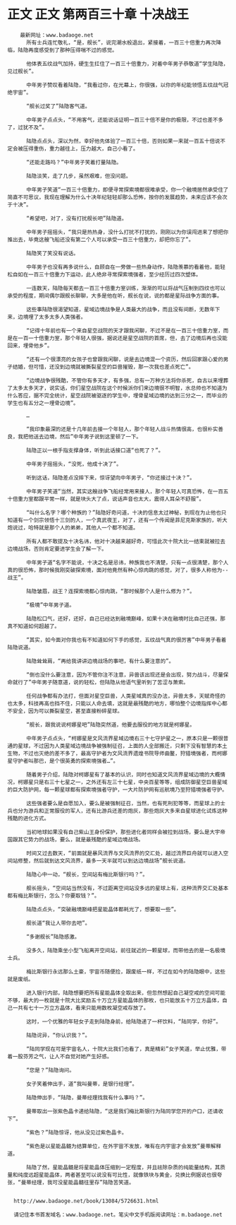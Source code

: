 # 正文 正文 第两百三十章 十决战王
        最新网址：www.badaoge.net
          所有士兵连忙敬礼，“是，舰长”，说完潮水般退出，紧接着，一百三十倍重力再次降临，陆隐再度感受到了那种压得喘不过的感觉。
      
          他体表五纹战气加持，硬生生扛住了一百三十倍重力，对着中年男子恭敬道“学生陆隐，见过舰长”。
      
          中年男子赞叹看着陆隐，“我看过你，在光幕上，你很强，以你的年纪能领悟五纹战气冠绝宇宙”。
      
          “舰长过奖了”陆隐客气道。
      
          中年男子点点头，“不用客气，还能说话证明一百三十倍不是你的极限，不过也差不多了，过犹不及”。
      
          陆隐点点头，深以为然，幸好他先体验了一百三十倍，否则如果一来就一百五十倍说不定会被压得重伤，重力越往上，压力越大，自己小看了。
      
          “还能走路吗？”中年男子笑着打量陆隐。
      
          陆隐淡笑，走了几步，虽然艰难，但没问题。
      
          中年男子笑道“一百三十倍重力，即便寻常探索境都很难承受，你一个融境居然承受住了简直不可思议，我现在理解为什么十决年纪轻轻却那么恐怖，按你的发展趋势，未来应该不会次于十决”。
      
          “希望吧，对了，没有打扰舰长吧”陆隐道。
      
          中年男子摇摇头，“我只是热热身，没什么打扰不打扰的，刚刚以为你误闯进来了想把你推出去，毕竟这艘飞船还没有第二个人可以承受一百三十倍重力，却把你忘了”。
      
          陆隐笑了笑没有说话。
      
          中年男子也没有再多说什么，自顾自在一旁做一些热身动作，陆隐羡慕的看着他，能轻松自如在一百三十倍重力下运动，此人绝非寻常探索境强者，至少经历过四次塑体。
      
          一连数天，陆隐每天都去一百三十倍重力室训练，渐渐的可以将战气压制到四纹也可以承受的程度，期间偶尔跟舰长聊聊，大多是他在听，舰长在说，说的都是星际战争方面的事。
      
          这些事陆隐很渴望知道，星域边境战争是人类最大的战争，而且没有间断，无数年下来，边境埋了太多太多人类强者。
      
          “记得十年前也有一个来自星空战院的天才跟我闲聊，不过不是在一百三十倍重力室，而是在一百一十倍重力室，那个年轻人很强，据说还是星空战院的首席，但，去了边境后再也没能回来，埋骨他乡”。
      
          “还有一个很漂亮的女孩子也曾跟我闲聊，说是去边境混一个资历，然后回家跟心爱的男子结婚，但可惜，还没到边境就被撕裂星空的巨兽摧毁，那一次我也差点死亡”。
      
          “边境战争很残酷，不管你有多天才，有多强，总有一万种方法将你杀死，自古以来埋葬了太多太多天才，说实话，你们星空战院在这个时候派你们来边境很不明智，水总帅也不知道为什么答应，据不完全统计，星空战院被驱逐的学生中，埋骨星域边境的达到三分之一，而毕业的学生也有五分之一埋骨边境”。
      
          …
      
          “我印象最深的还是十几年前去接一个年轻人，那个年轻人战斗热情很高，也很朴实善良，我把他送去边境，然后”中年男子说到这里顿了一下。
      
          陆隐正以一根手指支撑身体，听到此话接口道“也死了？”。
      
          中年男子摇摇头，“没死，他成十决了”。
      
          听到这话，陆隐差点没摔下来，惊讶望向中年男子，“你还接过十决？”。
      
          中年男子笑道“当然，其实这艘战争飞船经常用来接人，那个年轻人可真恐怖，在一百五十倍重力室都跟平常一样，就是块头大了点，说话声音也太大，震得人耳朵不舒服”。
      
          “叫什么名字？哪个种族的？”陆隐好奇问道，十决的信息太过神秘，到现在为止他也只知道有一个剑宗领悟十三剑的人，一个真武夜王，对了，还有一个传闻是菲尼克斯家族的，听大炮说过，哈特就是那个人的弟弟，其他人一个都不知道。
      
          所有人都不敢提及十决名讳，他对十决越来越好奇，可惜此次十院大比一结束就被拉去边境战场，否则肯定要进学生会了解一下。
      
          中年男子道“名字不能说，十决之名是忌讳，种族我也不清楚，只有一点很清楚，那个人真的很恐怖，那时候我刚突破探索境，面对他竟然有种心惊肉跳的感觉，对了，很多人称他为--战王”。
      
          陆隐皱眉，战王？连探索境都心惊肉跳，“那时候那个人是什么修为？”。
      
          “极境”中年男子道。
      
          陆隐松口气，还好，还好，自己已经达到融境巅峰，如果十决在融境时比自己还强，那真不知道如何超越了。
      
          “其实，如今面对你我也有不知道如何下手的感觉，五纹战气真的很厉害”中年男子看着陆隐说道。
      
          陆隐耸耸肩，“再给我讲讲边境战场的事吧，有什么要注意的”。
      
          “倒也没什么要注意，因为不管你注不注意，异兽该出现还是会出现，努力战斗，尽量保命就行了”中年男子随意道，说的轻松，但陆隐从他语气里听到了苦涩与萧索。
      
          任何战争都有办法打，但面对星空巨兽，人类星域真的没办法，异兽太多，天赋奇怪的也太多，科技再高也挡不住，只能以人命去填，这就是最残酷的地方，哪怕整个边境指挥中心都不安全，因为可以撕裂星空，甚至直接粉碎星球。
      
          “舰长，跟我说说柯娜星吧”陆隐突然道，他要去服役的地方就是柯娜星。
      
          中年男子点点头，“柯娜星是文风流界星域边境右三十七守护星之一，原本只是一颗很普通的星球，不过因为人类星域边境战争被强制征召，上面的人全部搬迁，只剩下没有智慧的本土生物，不过也灭绝的差不多了，最高守护者为文风流界遗煌书院导师曲鳌，狩猎境强者，而柯娜星守护者叫那巴，是个很英勇的探索境强者…”。
      
          随着男子介绍，陆隐对柯娜星有了基本的认识，同时也知道文风流界星域边境的大概情况，柯娜星只是右三十七星之一，之外还有左三十七星，中央百星等等，组成防御星空巨兽星域的巨大防护网，每一颗星球都有探索境强者守护，一大片防护网有巡航境乃至狩猎境强者守护。
      
          这些强者要么是自愿加入，要么是被强制征召，当然，也有死刑犯等等，而星球上的士兵也分为游兵和正常服役的军人，还有比游兵还差的炮灰，那些炮灰大多来自星球进化试炼这种残酷的进化方式。
      
          当初地球如果没有自己紫山王身份保护，那些进化者同样会被拉到战场，要么是大宇帝国跟其它势力的战场，要么，就是最残酷的星域边境战场。
      
          时间又过去数天，“前面就是暴风流界与文风流界的交汇处，越过流界巨舟就可以进入空间站修整，然后就到达文风流界，最多一天半就可以到达边境战场”舰长说道。
      
          陆隐心中一动，“舰长，空间站有梅比斯银行吗？”。
      
          舰长摇头，“空间站当然没有，不过距离空间站没多远的星球上有，这种流界交汇处基本都有梅比斯银行，怎么？你要取钱？”。
      
          陆隐点点头，“突破融境巅峰把星能晶体都耗光了，想要取一些”。
      
          舰长道“我让人带你去吧”。
      
          “多谢舰长”陆隐感激。
      
          没多久，陆隐乘坐小型飞船离开空间站，前往就近的一颗星球，而带他去的是一名极境士兵。
      
          梅比斯银行永远那么土豪，宇宙币随便捡，跟废纸一样，不过在如今的陆隐眼中，这些就是废纸。
      
          进入银行内部，陆隐想要把所有星能晶体全取出来，但忽然想起自己凝空戒的空间可能不够，最大的一枚就是十院大比奖励五十万立方星能晶体的那枚，也只能放五十万立方晶体，自己一共有七十一万立方晶体，看来只能用数枚凝空戒存放了。
      
          这时，一个优雅的年轻女子走到陆隐身前，给陆隐递了一杯饮料，“陆同学，你好”。
      
          陆隐诧异，“你认识我？”。
      
          “陆同学现在可是宇宙名人，十院大比我们也看了，真是精彩”女子笑道，举止优雅，带着一股芬芳之气，让人不自觉对她产生好感。
      
          “您是？”陆隐询问。
      
          女子笑着伸出手，道“我叫曼蒂，是银行经理”。
      
          陆隐伸出手，“陆隐，曼蒂经理找我有什么事吗？”。
      
          曼蒂取出一张紫色晶卡递给陆隐，“这是我们梅比斯银行为陆同学您开的户口，还请收下”。
      
          “紫色？”陆隐惊讶，他从没见过紫色晶卡。
      
          “紫色是以星能晶髓为结算单位，在外宇宙不发放，唯有在内宇宙才会发放”曼蒂解释道。
      
          陆隐了然，星能晶髓是将星能晶体压缩到一定程度，并且祛除杂质的纯能量结构，其质量和纯度远超星能晶体，两者甚至可以说没有可比性，就像铁块与黄金，兑换比例据说也很夸张，“曼蒂经理，我可没星能晶髓往里存”陆隐苦笑道。
      
      
      http://www.badaoge.net/book/13084/5726631.html
      
      请记住本书首发域名：www.badaoge.net。笔尖中文手机版阅读网址：m.badaoge.net